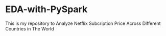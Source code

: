 # EDA-with-PySpark
This is my repository to Analyze Netflix Subcription Price Across Different Countries in The World
